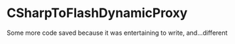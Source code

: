 CSharpToFlashDynamicProxy
=========================

Some more code saved because it was entertaining to write, and...different
